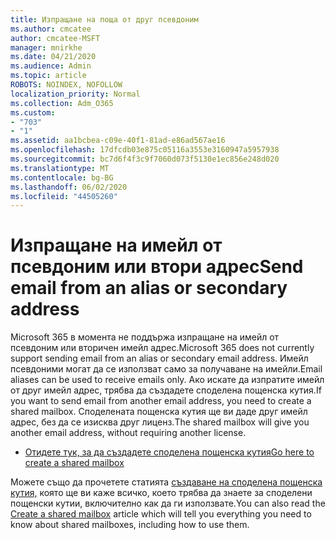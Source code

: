 ```yaml
---
title: Изпращане на поща от друг псевдоним
ms.author: cmcatee
author: cmcatee-MSFT
manager: mnirkhe
ms.date: 04/21/2020
ms.audience: Admin
ms.topic: article
ROBOTS: NOINDEX, NOFOLLOW
localization_priority: Normal
ms.collection: Adm_O365
ms.custom:
- "703"
- "1"
ms.assetid: aa1bcbea-c09e-40f1-81ad-e86ad567ae16
ms.openlocfilehash: 17dfcdb03e875c05116a3553e3160947a5957938
ms.sourcegitcommit: bc7d6f4f3c9f7060d073f5130e1ec856e248d020
ms.translationtype: MT
ms.contentlocale: bg-BG
ms.lasthandoff: 06/02/2020
ms.locfileid: "44505260"
---
```

# <a name="send-email-from-an-alias-or-secondary-address"></a><span data-ttu-id="de7e9-102">Изпращане на имейл от псевдоним или втори адрес</span><span class="sxs-lookup"><span data-stu-id="de7e9-102">Send email from an alias or secondary address</span></span>

<span data-ttu-id="de7e9-103">Microsoft 365 в момента не поддържа изпращане на имейл от псевдоним или вторичен имейл адрес.</span><span class="sxs-lookup"><span data-stu-id="de7e9-103">Microsoft 365 does not currently support sending email from an alias or secondary email address.</span></span> <span data-ttu-id="de7e9-104">Имейл псевдоними могат да се използват само за получаване на имейли.</span><span class="sxs-lookup"><span data-stu-id="de7e9-104">Email aliases can be used to receive emails only.</span></span> <span data-ttu-id="de7e9-105">Ако искате да изпратите имейл от друг имейл адрес, трябва да създадете споделена пощенска кутия.</span><span class="sxs-lookup"><span data-stu-id="de7e9-105">If you want to send email from another email address, you need to create a shared mailbox.</span></span> <span data-ttu-id="de7e9-106">Споделената пощенска кутия ще ви даде друг имейл адрес, без да се изисква друг лиценз.</span><span class="sxs-lookup"><span data-stu-id="de7e9-106">The shared mailbox will give you another email address, without requiring another license.</span></span>
  
- [<span data-ttu-id="de7e9-107">Отидете тук, за да създадете споделена пощенска кутия</span><span class="sxs-lookup"><span data-stu-id="de7e9-107">Go here to create a shared mailbox</span></span>](https://portal.office.com/AdminPortal/Home#/AssistedGuide/addemailoptions)

<span data-ttu-id="de7e9-108">Можете също да прочетете статията [създаване на споделена пощенска кутия,](https://docs.microsoft.com/microsoft-365/admin/email/create-a-shared-mailbox) която ще ви каже всичко, което трябва да знаете за споделени пощенски кутии, включително как да ги използвате.</span><span class="sxs-lookup"><span data-stu-id="de7e9-108">You can also read the [Create a shared mailbox](https://docs.microsoft.com/microsoft-365/admin/email/create-a-shared-mailbox) article which will tell you everything you need to know about shared mailboxes, including how to use them.</span></span>